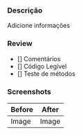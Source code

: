 ### Descrição

Adicione informações

### Review

- [] Comentários
- [] Código Legível
- [] Teste de métodos

### Screenshots

| Before | After |
| ------ | ----- |
| Image  | Image |
